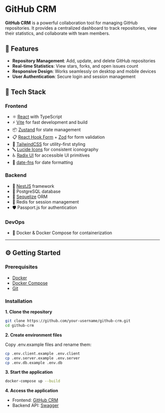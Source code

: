 # GitHub CRM

**GitHub CRM** is a powerful collaboration tool for managing GitHub repositories. It provides a centralized dashboard to track repositories, view their statistics, and collaborate with team members.

## 🚀 Features

- **Repository Management**: Add, update, and delete GitHub repositories
- **Real-time Statistics**: View stars, forks, and open issues count
- **Responsive Design**: Works seamlessly on desktop and mobile devices
- **User Authentication**: Secure login and session management

## 🧰 Tech Stack

### Frontend

- ⚛️ [React](https://react.dev/) with TypeScript
- ⚡ [Vite](https://vitejs.dev/) for fast development and build
- 📦 [Zustand](https://zustand-demo.pmnd.rs/) for state management
- 📋 [React Hook Form](https://react-hook-form.com/) + [Zod](https://zod.dev/) for form validation
- 🎨 [TailwindCSS](https://tailwindcss.com/) for utility-first styling
- 🔤 [Lucide Icons](https://lucide.dev/) for consistent iconography
- ♿ [Radix UI](https://www.radix-ui.com/) for accessible UI primitives
- 📅 [date-fns](https://date-fns.org/) for date formatting

### Backend

- 🧱 [NestJS](https://nestjs.com/) framework
- 🐘 PostgreSQL database
- 🧬 [Sequelize](https://sequelize.org/) ORM
- 🔁 Redis for session management
- 🛡️ Passport.js for authentication

### DevOps

- 🐳 Docker & Docker Compose for containerization

---

## ⚙️ Getting Started

### Prerequisites

- [Docker](https://www.docker.com/)
- [Docker Compose](https://docs.docker.com/compose/)
- [Git](https://git-scm.com/)

### Installation

**1. Clone the repository**

```bash
git clone https://github.com/your-username/github-crm.git
cd github-crm
```

**2. Create environment files**

Copy .env.example files and rename them:

```bash
cp .env.client.example .env.client
cp .env.server.example .env.server
cp .env.db.example .env.db
```

**3. Start the application**

```bash
docker-compose up --build
```

**4. Access the application**

- Frontend: [GitHub CRM](http://localhost:5173)
- Backend API: [Swagger](http://localhost:8080/api)
